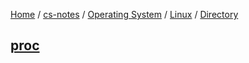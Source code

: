 [Home](https://mengxianbin.github.io) /
[cs-notes](https://mengxianbin.github.io/cs-notes/site) /
[Operating System](https://mengxianbin.github.io/cs-notes/site/Operating%20System) /
[Linux](https://mengxianbin.github.io/cs-notes/site/Operating%20System/Linux) /
[Directory](https://mengxianbin.github.io/cs-notes/site/Operating%20System/Linux/Directory)

## [proc](https://mengxianbin.github.io/cs-notes/site/Operating%20System/Linux/Directory/proc/)
